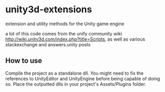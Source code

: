 unity3d-extensions
==================

extension and utility methods for the Unity game engine

a lot of this code comes from the unify community wiki http://wiki.unity3d.com/index.php?title=Scripts, as well as various stackexchange and answers.unity posts

How to use
---
Compile the project as a standalone dll. You might need to fix the references to UnityEditor and UnityEngine before being capable of doing so.
Place the outputted dlls in your project's Assets/Plugins folder.
